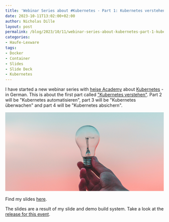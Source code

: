```yaml
---
title: 'Webinar Series about #Kubernetes - Part 1: Kubernetes verstehen (German)'
date: 2023-10-11T13:02:00+02:00
author: Nicholas Dille
layout: post
permalink: /blog/2023/10/11/webinar-series-about-kubernetes-part-1-kubernetes-verstehen/
categories:
- Haufe-Lexware
tags:
- Docker
- Container
- Slides
- Slide Deck
- Kubernetes
---
```

I have started a new webinar series with [heise Academy](https://heise-academy.de/) about [Kubernetes](https://heise-academy.de/webinare/kubernetes1023) - in German. This is about the first part called ["Kubernetes verstehen"](https://heise-academy.de/webinare/kubernetes1023_konzepte). Part 2 will be "Kubernetes automatisieren", part 3 will be "Kubernetes überwachen" and part 4 will be "Kubernetes absichern".

<img src="/media/2023/10/diego-ph-fIq0tET6llw-unsplash.jpg" style="object-fit: cover; object-position: center 45%; width: 100%; height: 250px;" />

<!--more-->

Find my slides [here](/slides/2023-10-1/heise-Kubernetes-verstehen.html).

The slides are a result of my slide and demo build system. Take a look at the [release for this event](https://github.com/nicholasdille/container-slides/releases/tag/20231011).